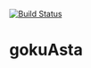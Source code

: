 [![Build Status](https://travis-ci.com/pedromarques19/gokuAsta.svg?branch=master)](https://travis-ci.com/pedromarques19/gokuAsta)
# gokuAsta